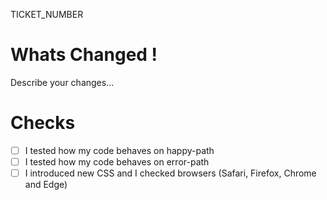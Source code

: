 TICKET_NUMBER

# Whats Changed ! 

Describe your changes...

# Checks

- [ ] I tested how my code behaves on happy-path
- [ ] I tested how my code behaves on error-path
- [ ] I introduced new CSS and I checked browsers (Safari, Firefox, Chrome and Edge)